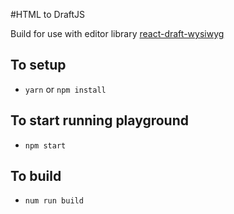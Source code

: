 #HTML to DraftJS

Build for use with editor library [react-draft-wysiwyg](https://github.com/jpuri/react-draft-wysiwyg)

## To setup
- `yarn` or `npm install`

## To start running playground
- `npm start`

## To build
- `num run build`
